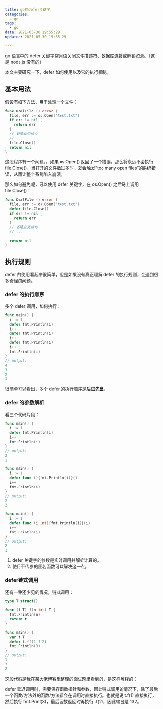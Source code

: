 ```yaml
---
title: go的defer关键字
categories:
  - go
tags:
  - go
date: 2021-05-30 19:55:29
updated: 2021-05-30 19:55:29

---
```


go 语言中的 defer 关键字常用语关闭文件描述符、数据库连接或解锁资源。（这是 node.js 没有的）

本文主要研究一下，defer 如何使用以及它的执行机制。
<!--more-->
## 基本用法
假设有如下方法，用于处理一个文件：

```go
func DealFile () error {
  file, err := os.Open("test.txt")
  if err != nil {
    return err
  }
  // 省略业务操作
  // ...
  file.Close()
  return nil
}
```

这段程序有一个问题。。如果 os.Open() 返回了一个错误，那么将永远不会执行 file.Close()，当打开的文件数过多时，就会触发"too many open files“的系统错误，从而让整个系统陷入崩溃。

那么如何避免呢，可以使用 defer 关键字，在 os.Open() 之后马上调用 file.Close()：

```go
func DealFile () error {
  file, err := os.Open("test.txt")
  defer file.Close()
  if err != nil {
    return err
  }
  // 省略业务操作
  // ...
 
  return nil
}
```



## 执行规则

defer 的使用看起来很简单，但是如果没有真正理解 defer 的执行规则，会遇到很多奇怪的问题。

### defer 的执行顺序

多个 defer 调用，如何执行：

```go
func main() {
  i := 1
  defer fmt.Println(i)
  i++
  defer fmt.Println(i)
  i++
  defer fmt.Println(i)
  i++
  fmt.Println(i)
}
// output:
4
3
2
1
```

很简单可以看出，多个 defer 的执行顺序是**后进先出**。


### defer 的参数解析

看三个代码片段：

```go
func main() {
  i := 1
  defer fmt.Println(i)
  i++
  fmt.Println(i)
}
// output:
2
1
```

```go
func main() {
  i := 1
  defer func (){fmt.Println(i)}() 
  i++
  fmt.Println(i)
}
// output:
2
2
```

```go
func main() {
  i := 1
  defer func (i int){fmt.Println(i)}(i) 
  i++
  fmt.Println(i)
}
// output:
2
1
```

1. defer 关键字的参数是实时调用并解析计算的。
2. 使用不传参的匿名函数可以解决这一点。

### defer链式调用

还有一种还少见的情况，链式调用：

```go
type T struct{}

func (t T) f(n int) T {
  fmt.Println(n)
  return t
}

func main() {
  var t T
  defer t.f(1).f(2)
  fmt.Println(3)
}
// output:
1
3
2
```

这段代码是我在某大佬博客里整理的面试题里看到的，是这样解释的：

defer 延迟调用时，需要保存函数指针和参数，因此链式调用的情况下，除了最后一个函数/方法外的函数/方法都会在调用时直接执行。也就是说 t.f(1) 直接执行，然后执行 fmt.Print(3)，最后函数返回时再执行 .f(2)，因此输出是 132。







